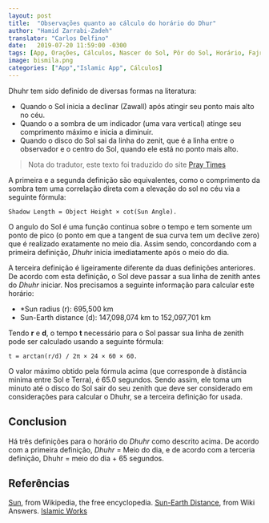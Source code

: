 ```yaml
---
layout: post
title:  "Observações quanto ao cálculo do horário do Dhur"
author: "Hamid Zarrabi-Zadeh"
translator: "Carlos Delfino"
date:   2019-07-20 11:59:00 -0300
tags: [App, Orações, Cálculos, Nascer do Sol, Pôr do Sol, Horário, Fajr, Sunrise, Dhuhr, Asr, Sunset, Maghrib, Isha, Midnight ]
image: bismila.png
categories: ["App","Islamic App", Cálculos]
---
```


Dhuhr tem sido definido de diversas formas na literatura:

<!--more-->

* Quando o Sol inicia a declinar (Zawall) após atingir seu ponto mais alto no céu.
* Quando o a sombra de um indicador (uma vara vertical) atinge seu comprimento máximo e inicia a diminuir.
* Quando o disco do Sol sai da linha do zenit, que é a linha entre o observador e o centro do Sol, quando ele está no ponto mais alto.

> Nota do tradutor, este texto foi traduzido do site [Pray Times](http://praytimes.com)

A primeira e a segunda definição são equivalentes, como o comprimento da sombra tem uma correlação direta com a elevação do sol no céu via a seguinte fórmula:

```
Shadow Length = Object Height × cot(Sun Angle).
```

O angulo do Sol é uma função continua sobre o tempo e tem somente um ponto de pico (o ponto em que a tangent de sua curva tem um declive zero) que é realizado exatamente no meio dia. Assim sendo, concordando com a primeira definição, _Dhuhr_ inicia imediatamente após o meio do dia. 

A terceira definição é ligeiramente diferente da duas definições anteriores. De acordo com esta definição, o Sol deve passar a sua linha de zenith antes do _Dhuhr_ iniciar. Nos precisamos a seguinte informação para calcular este horário:

* *Sun radius (r): 695,500 km
* Sun-Earth distance (d): 147,098,074 km to 152,097,701 km

Tendo **r** e **d**, o tempo **t** necessário para o Sol passar sua linha de zenith pode ser calculado usando a seguinte fórmula:

```
t = arctan(r/d) / 2π × 24 × 60 × 60.
```

O valor máximo obtido pela fórmula acima (que corresponde à distância minima entre Sol e Terra), é 65.0 segundos. Sendo assim, ele toma um minuto até o disco do Sol sair do seu zenith que deve ser considerado em considerações para calcular o Dhuhr, se a terceira definição for usada.

## Conclusion

Há três definições para o horário do _Dhuhr_ como descrito acima. De acordo com a primeira definição, _Dhuhr_ = Meio do dia, e de acordo com a terceria definição, Dhuhr = meio do dia + 65 segundos.

## Referências

[Sun](http://en.wikipedia.org/wiki/Sun), from Wikipedia, the free encyclopedia.
[Sun-Earth Distance](http://wiki.answers.com/Q/What_is_the_distance_from_the_Sun_to_the_Earth), from Wiki Answers.
[Islamic Works](http://islamic-works.github.io)